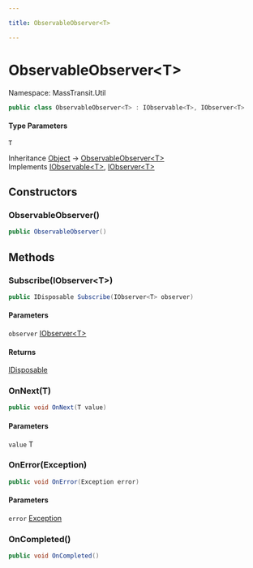 ```yaml
---

title: ObservableObserver<T>

---
```


# ObservableObserver\<T\>

Namespace: MassTransit.Util

```csharp
public class ObservableObserver<T> : IObservable<T>, IObserver<T>
```

#### Type Parameters

`T`<br/>

Inheritance [Object](https://learn.microsoft.com/en-us/dotnet/api/system.object) → [ObservableObserver\<T\>](../masstransit-util/observableobserver-1)<br/>
Implements [IObservable\<T\>](https://learn.microsoft.com/en-us/dotnet/api/system.iobservable-1), [IObserver\<T\>](https://learn.microsoft.com/en-us/dotnet/api/system.iobserver-1)

## Constructors

### **ObservableObserver()**

```csharp
public ObservableObserver()
```

## Methods

### **Subscribe(IObserver\<T\>)**

```csharp
public IDisposable Subscribe(IObserver<T> observer)
```

#### Parameters

`observer` [IObserver\<T\>](https://learn.microsoft.com/en-us/dotnet/api/system.iobserver-1)<br/>

#### Returns

[IDisposable](https://learn.microsoft.com/en-us/dotnet/api/system.idisposable)<br/>

### **OnNext(T)**

```csharp
public void OnNext(T value)
```

#### Parameters

`value` T<br/>

### **OnError(Exception)**

```csharp
public void OnError(Exception error)
```

#### Parameters

`error` [Exception](https://learn.microsoft.com/en-us/dotnet/api/system.exception)<br/>

### **OnCompleted()**

```csharp
public void OnCompleted()
```
